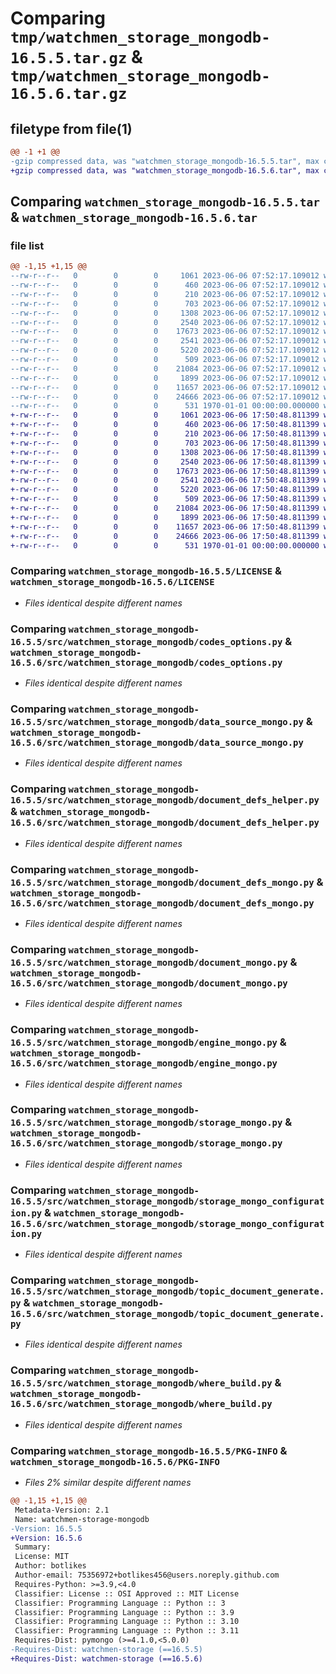 # Comparing `tmp/watchmen_storage_mongodb-16.5.5.tar.gz` & `tmp/watchmen_storage_mongodb-16.5.6.tar.gz`

## filetype from file(1)

```diff
@@ -1 +1 @@
-gzip compressed data, was "watchmen_storage_mongodb-16.5.5.tar", max compression
+gzip compressed data, was "watchmen_storage_mongodb-16.5.6.tar", max compression
```

## Comparing `watchmen_storage_mongodb-16.5.5.tar` & `watchmen_storage_mongodb-16.5.6.tar`

### file list

```diff
@@ -1,15 +1,15 @@
--rw-r--r--   0        0        0     1061 2023-06-06 07:52:17.109012 watchmen_storage_mongodb-16.5.5/LICENSE
--rw-r--r--   0        0        0      460 2023-06-06 07:52:17.109012 watchmen_storage_mongodb-16.5.5/pyproject.toml
--rw-r--r--   0        0        0      210 2023-06-06 07:52:17.109012 watchmen_storage_mongodb-16.5.5/src/watchmen_storage_mongodb/__init__.py
--rw-r--r--   0        0        0      703 2023-06-06 07:52:17.109012 watchmen_storage_mongodb-16.5.5/src/watchmen_storage_mongodb/codes_options.py
--rw-r--r--   0        0        0     1308 2023-06-06 07:52:17.109012 watchmen_storage_mongodb-16.5.5/src/watchmen_storage_mongodb/data_source_mongo.py
--rw-r--r--   0        0        0     2540 2023-06-06 07:52:17.109012 watchmen_storage_mongodb-16.5.5/src/watchmen_storage_mongodb/document_defs_helper.py
--rw-r--r--   0        0        0    17673 2023-06-06 07:52:17.109012 watchmen_storage_mongodb-16.5.5/src/watchmen_storage_mongodb/document_defs_mongo.py
--rw-r--r--   0        0        0     2541 2023-06-06 07:52:17.109012 watchmen_storage_mongodb-16.5.5/src/watchmen_storage_mongodb/document_mongo.py
--rw-r--r--   0        0        0     5220 2023-06-06 07:52:17.109012 watchmen_storage_mongodb-16.5.5/src/watchmen_storage_mongodb/engine_mongo.py
--rw-r--r--   0        0        0      509 2023-06-06 07:52:17.109012 watchmen_storage_mongodb-16.5.5/src/watchmen_storage_mongodb/sort_build.py
--rw-r--r--   0        0        0    21084 2023-06-06 07:52:17.109012 watchmen_storage_mongodb-16.5.5/src/watchmen_storage_mongodb/storage_mongo.py
--rw-r--r--   0        0        0     1899 2023-06-06 07:52:17.109012 watchmen_storage_mongodb-16.5.5/src/watchmen_storage_mongodb/storage_mongo_configuration.py
--rw-r--r--   0        0        0    11657 2023-06-06 07:52:17.109012 watchmen_storage_mongodb-16.5.5/src/watchmen_storage_mongodb/topic_document_generate.py
--rw-r--r--   0        0        0    24666 2023-06-06 07:52:17.109012 watchmen_storage_mongodb-16.5.5/src/watchmen_storage_mongodb/where_build.py
--rw-r--r--   0        0        0      531 1970-01-01 00:00:00.000000 watchmen_storage_mongodb-16.5.5/PKG-INFO
+-rw-r--r--   0        0        0     1061 2023-06-06 17:50:48.811399 watchmen_storage_mongodb-16.5.6/LICENSE
+-rw-r--r--   0        0        0      460 2023-06-06 17:50:48.811399 watchmen_storage_mongodb-16.5.6/pyproject.toml
+-rw-r--r--   0        0        0      210 2023-06-06 17:50:48.811399 watchmen_storage_mongodb-16.5.6/src/watchmen_storage_mongodb/__init__.py
+-rw-r--r--   0        0        0      703 2023-06-06 17:50:48.811399 watchmen_storage_mongodb-16.5.6/src/watchmen_storage_mongodb/codes_options.py
+-rw-r--r--   0        0        0     1308 2023-06-06 17:50:48.811399 watchmen_storage_mongodb-16.5.6/src/watchmen_storage_mongodb/data_source_mongo.py
+-rw-r--r--   0        0        0     2540 2023-06-06 17:50:48.811399 watchmen_storage_mongodb-16.5.6/src/watchmen_storage_mongodb/document_defs_helper.py
+-rw-r--r--   0        0        0    17673 2023-06-06 17:50:48.811399 watchmen_storage_mongodb-16.5.6/src/watchmen_storage_mongodb/document_defs_mongo.py
+-rw-r--r--   0        0        0     2541 2023-06-06 17:50:48.811399 watchmen_storage_mongodb-16.5.6/src/watchmen_storage_mongodb/document_mongo.py
+-rw-r--r--   0        0        0     5220 2023-06-06 17:50:48.811399 watchmen_storage_mongodb-16.5.6/src/watchmen_storage_mongodb/engine_mongo.py
+-rw-r--r--   0        0        0      509 2023-06-06 17:50:48.811399 watchmen_storage_mongodb-16.5.6/src/watchmen_storage_mongodb/sort_build.py
+-rw-r--r--   0        0        0    21084 2023-06-06 17:50:48.811399 watchmen_storage_mongodb-16.5.6/src/watchmen_storage_mongodb/storage_mongo.py
+-rw-r--r--   0        0        0     1899 2023-06-06 17:50:48.811399 watchmen_storage_mongodb-16.5.6/src/watchmen_storage_mongodb/storage_mongo_configuration.py
+-rw-r--r--   0        0        0    11657 2023-06-06 17:50:48.811399 watchmen_storage_mongodb-16.5.6/src/watchmen_storage_mongodb/topic_document_generate.py
+-rw-r--r--   0        0        0    24666 2023-06-06 17:50:48.811399 watchmen_storage_mongodb-16.5.6/src/watchmen_storage_mongodb/where_build.py
+-rw-r--r--   0        0        0      531 1970-01-01 00:00:00.000000 watchmen_storage_mongodb-16.5.6/PKG-INFO
```

### Comparing `watchmen_storage_mongodb-16.5.5/LICENSE` & `watchmen_storage_mongodb-16.5.6/LICENSE`

 * *Files identical despite different names*

### Comparing `watchmen_storage_mongodb-16.5.5/src/watchmen_storage_mongodb/codes_options.py` & `watchmen_storage_mongodb-16.5.6/src/watchmen_storage_mongodb/codes_options.py`

 * *Files identical despite different names*

### Comparing `watchmen_storage_mongodb-16.5.5/src/watchmen_storage_mongodb/data_source_mongo.py` & `watchmen_storage_mongodb-16.5.6/src/watchmen_storage_mongodb/data_source_mongo.py`

 * *Files identical despite different names*

### Comparing `watchmen_storage_mongodb-16.5.5/src/watchmen_storage_mongodb/document_defs_helper.py` & `watchmen_storage_mongodb-16.5.6/src/watchmen_storage_mongodb/document_defs_helper.py`

 * *Files identical despite different names*

### Comparing `watchmen_storage_mongodb-16.5.5/src/watchmen_storage_mongodb/document_defs_mongo.py` & `watchmen_storage_mongodb-16.5.6/src/watchmen_storage_mongodb/document_defs_mongo.py`

 * *Files identical despite different names*

### Comparing `watchmen_storage_mongodb-16.5.5/src/watchmen_storage_mongodb/document_mongo.py` & `watchmen_storage_mongodb-16.5.6/src/watchmen_storage_mongodb/document_mongo.py`

 * *Files identical despite different names*

### Comparing `watchmen_storage_mongodb-16.5.5/src/watchmen_storage_mongodb/engine_mongo.py` & `watchmen_storage_mongodb-16.5.6/src/watchmen_storage_mongodb/engine_mongo.py`

 * *Files identical despite different names*

### Comparing `watchmen_storage_mongodb-16.5.5/src/watchmen_storage_mongodb/storage_mongo.py` & `watchmen_storage_mongodb-16.5.6/src/watchmen_storage_mongodb/storage_mongo.py`

 * *Files identical despite different names*

### Comparing `watchmen_storage_mongodb-16.5.5/src/watchmen_storage_mongodb/storage_mongo_configuration.py` & `watchmen_storage_mongodb-16.5.6/src/watchmen_storage_mongodb/storage_mongo_configuration.py`

 * *Files identical despite different names*

### Comparing `watchmen_storage_mongodb-16.5.5/src/watchmen_storage_mongodb/topic_document_generate.py` & `watchmen_storage_mongodb-16.5.6/src/watchmen_storage_mongodb/topic_document_generate.py`

 * *Files identical despite different names*

### Comparing `watchmen_storage_mongodb-16.5.5/src/watchmen_storage_mongodb/where_build.py` & `watchmen_storage_mongodb-16.5.6/src/watchmen_storage_mongodb/where_build.py`

 * *Files identical despite different names*

### Comparing `watchmen_storage_mongodb-16.5.5/PKG-INFO` & `watchmen_storage_mongodb-16.5.6/PKG-INFO`

 * *Files 2% similar despite different names*

```diff
@@ -1,15 +1,15 @@
 Metadata-Version: 2.1
 Name: watchmen-storage-mongodb
-Version: 16.5.5
+Version: 16.5.6
 Summary: 
 License: MIT
 Author: botlikes
 Author-email: 75356972+botlikes456@users.noreply.github.com
 Requires-Python: >=3.9,<4.0
 Classifier: License :: OSI Approved :: MIT License
 Classifier: Programming Language :: Python :: 3
 Classifier: Programming Language :: Python :: 3.9
 Classifier: Programming Language :: Python :: 3.10
 Classifier: Programming Language :: Python :: 3.11
 Requires-Dist: pymongo (>=4.1.0,<5.0.0)
-Requires-Dist: watchmen-storage (==16.5.5)
+Requires-Dist: watchmen-storage (==16.5.6)
```


